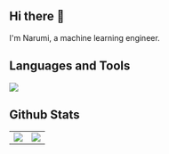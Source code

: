 ## Hi there 👋

I'm Narumi, a machine learning engineer.

## Languages and Tools

![](https://skillicons.dev/icons?i=aws,bash,docker,fastapi,git,github,githubactions,latex,linux,matlab,md,mysql,py,pytorch,redis,vscode&perline=10&theme=light)

## Github Stats

<table>
   <tr>
      <td valign="top" width="50%">
         <img src="https://github-readme-stats.vercel.app/api?username=narumiruna&show_icons=true&count_private=true&hide_border=true" align="center" />
      </td>
      <td valign="top" width="50%">
         <img src="https://github-readme-stats.vercel.app/api/top-langs/?username=narumiruna&hide_border=true&layout=compact" align="center" />
      </td>
   </tr>
</table>
